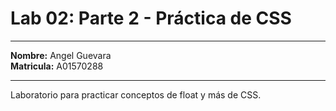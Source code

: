 # Lab 02: Parte 2 - Práctica de CSS

---

**Nombre:** Angel Guevara <br>
**Matricula:** A01570288 <br>

---

Laboratorio para practicar conceptos de float y más de CSS.
